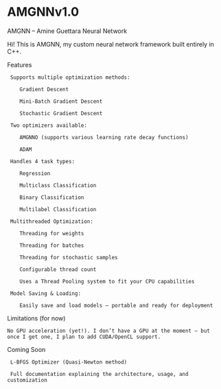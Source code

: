 # AMGNNv1.0

AMGNN – Amine Guettara Neural Network

Hi! This is AMGNN, my custom neural network framework built entirely in C++.

Features

     Supports multiple optimization methods:

        Gradient Descent

        Mini-Batch Gradient Descent

        Stochastic Gradient Descent

     Two optimizers available:

        AMGNNO (supports various learning rate decay functions)

        ADAM

     Handles 4 task types:

        Regression

        Multiclass Classification

        Binary Classification

        Multilabel Classification

     Multithreaded Optimization:

        Threading for weights

        Threading for batches

        Threading for stochastic samples

        Configurable thread count

        Uses a Thread Pooling system to fit your CPU capabilities

     Model Saving & Loading:

        Easily save and load models — portable and ready for deployment

 Limitations (for now)

    No GPU acceleration (yet!). I don’t have a GPU at the moment — but once I get one, I plan to add CUDA/OpenCL support.

 Coming Soon

     L-BFGS Optimizer (Quasi-Newton method)

     Full documentation explaining the architecture, usage, and customization
